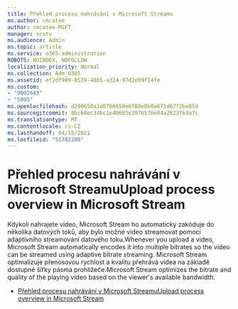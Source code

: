 ```yaml
---
title: Přehled procesu nahrávání v Microsoft Streamu
ms.author: cmcatee
author: cmcatee-MSFT
manager: scotv
ms.audience: Admin
ms.topic: article
ms.service: o365-administration
ROBOTS: NOINDEX, NOFOLLOW
localization_priority: Normal
ms.collection: Adm_O365
ms.assetid: ef2df989-8539-48b5-a324-97d2e09f14fe
ms.custom:
- "9002643"
- "5095"
ms.openlocfilehash: d290650a1d8766650e6f88e8b0a671d67f2be85d
ms.sourcegitcommit: 8bc60ec34bc1e40685e3976576e04a2623f63a7c
ms.translationtype: MT
ms.contentlocale: cs-CZ
ms.lasthandoff: 04/15/2021
ms.locfileid: "51782288"
---
```

# <a name="upload-process-overview-in-microsoft-stream"></a><span data-ttu-id="349da-102">Přehled procesu nahrávání v Microsoft Streamu</span><span class="sxs-lookup"><span data-stu-id="349da-102">Upload process overview in Microsoft Stream</span></span>

<span data-ttu-id="349da-103">Kdykoli nahrajete video, Microsoft Stream ho automaticky zakóduje do několika datových toků, aby bylo možné video streamovat pomocí adaptivního streamování datového toku.</span><span class="sxs-lookup"><span data-stu-id="349da-103">Whenever you upload a video, Microsoft Stream automatically encodes it into multiple bitrates so the video can be streamed using adaptive bitrate streaming.</span></span> <span data-ttu-id="349da-104">Microsoft Stream optimalizuje přenosovou rychlost a kvalitu přehrává videa na základě dostupné šířky pásma prohlížeče.</span><span class="sxs-lookup"><span data-stu-id="349da-104">Microsoft Stream optimizes the bitrate and quality of the playing video based on the viewer's available bandwidth.</span></span>

- [<span data-ttu-id="349da-105">Přehled procesu nahrávání v Microsoft Streamu</span><span class="sxs-lookup"><span data-stu-id="349da-105">Upload process overview in Microsoft Stream</span></span>](https://docs.microsoft.com/stream/upload-process-overview)
